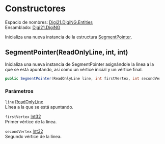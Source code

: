 # Constructores

Espacio de nombres: [Digi21.DigiNG.Entities](../)  
Ensamblado: [Digi21.DigiNG](../../)

Inicializa una nueva instancia de la estructura [SegmentPointer](./).

## SegmentPointer\(ReadOnlyLine, int, int\)

Inicializa una nueva instancia de SegmentPointer asignándole la línea a la que se está apuntando, así como un vértice inicial y un vértice final.

```csharp
public SegmentPointer(ReadOnlyLine line, int firstVertex, int secondVertex);
```

### Parámetros

`line` [ReadOnlyLine](../readonlyline/)  
Línea a la que se está apuntando.

`firstVertex` [Int32](https://docs.microsoft.com/en-us/dotnet/api/system.int32?view=net-5.0)  
Primer vértice de la línea.

`secondVertex` [Int32](https://docs.microsoft.com/en-us/dotnet/api/system.int32?view=net-5.0)  
Segundo vértice de la línea.





